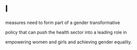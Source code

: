 # I

measures need to form part of a gender transformative

policy that can push the health sector into a leading role in

empowering women and girls and achieving gender equality.